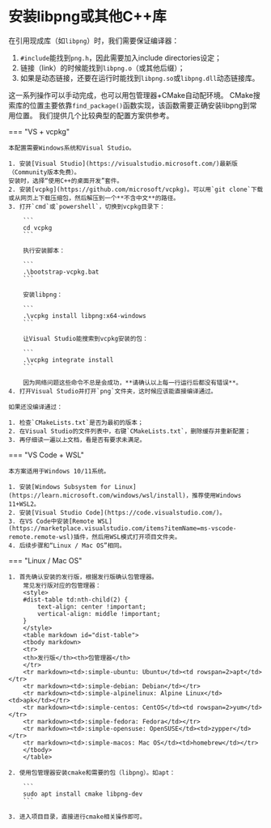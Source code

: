 # 安装libpng或其他C++库

在引用现成库（如`libpng`）时，我们需要保证编译器：

1. `#include`能找到`png.h`，因此需要加入include directories设定；
2. 链接（link）的时候能找到`libpng.o`（或其他后缀）；
3. 如果是动态链接，还要在运行时能找到`libpng.so`或`libpng.dll`动态链接库。

这一系列操作可以手动完成，也可以用包管理器+CMake自动配环境。
CMake搜索库的位置主要依靠`find_package()`函数实现，该函数需要正确安装libpng到常用位置。
我们提供几个比较典型的配置方案供参考。

=== "VS + vcpkg"

    本配置需要Windows系统和Visual Studio。
 
    1. 安装[Visual Studio](https://visualstudio.microsoft.com/)最新版（Community版本免费）。
    安装时，选择“使用C++的桌面开发”套件。
    2. 安装[vcpkg](https://github.com/microsoft/vcpkg)。可以用`git clone`下载或从网页上下载压缩包，然后解压到一个**不含中文**的路径。
    3. 打开`cmd`或`powershell`，切换到vcpkg目录下：

        ```
        cd vcpkg
        ```

        执行安装脚本：

        ```
        .\bootstrap-vcpkg.bat
        ```

        安装libpng：

        ``` 
        .\vcpkg install libpng:x64-windows
        ```

        让Visual Studio能搜索到vcpkg安装的包：

        ```
        .\vcpkg integrate install
        ```

        因为网络问题这些命令不总是会成功，**请确认以上每一行运行后都没有错误**。
    4. 打开Visual Studio并打开`png`文件夹，这时候应该能直接编译通过。

    如果还没编译通过：

    1. 检查`CMakeLists.txt`是否为最初的版本；
    2. 在Visual Studio的文件列表中，右键`CMakeLists.txt`，删除缓存并重新配置；
    3. 再仔细读一遍以上文档，看是否有要求未满足。

=== "VS Code + WSL"

    本方案适用于Windows 10/11系统。

    1. 安装[Windows Subsystem for Linux](https://learn.microsoft.com/windows/wsl/install)，推荐使用Windows 11+WSL2。
    2. 安装[Visual Studio Code](https://code.visualstudio.com/)。
    3. 在VS Code中安装[Remote WSL](https://marketplace.visualstudio.com/items?itemName=ms-vscode-remote.remote-wsl)插件，然后用WSL模式打开项目文件夹。
    4. 后续步骤和“Linux / Mac OS”相同。

=== "Linux / Mac OS"

    1. 首先确认安装的发行版，根据发行版确认包管理器。
        常见发行版对应的包管理器：
        <style>
        #dist-table td:nth-child(2) {
            text-align: center !important;
            vertical-align: middle !important;
        }
        </style>
        <table markdown id="dist-table">
        <tbody markdown>
        <tr>
        <th>发行版</th><th>包管理器</th>
        </tr>
        <tr markdown><td>:simple-ubuntu: Ubuntu</td><td rowspan=2>apt</td></tr>
        <tr markdown><td>:simple-debian: Debian</td></tr>
        <tr markdown><td>:simple-alpinelinux: Alpine Linux</td><td>apk</td></tr>
        <tr markdown><td>:simple-centos: CentOS</td><td rowspan=2>yum</td></tr>
        <tr markdown><td>:simple-fedora: Fedora</td></tr>
        <tr markdown><td>:simple-opensuse: OpenSUSE</td><td>zypper</td></tr>
        <tr markdown><td>:simple-macos: Mac OS</td><td>homebrew</td></tr>
        </tbody>
        </table>

    2. 使用包管理器安装cmake和需要的包（libpng）。如apt：

        ```
        sudo apt install cmake libpng-dev
        ```

    3. 进入项目目录，直接进行cmake相关操作即可。

